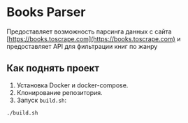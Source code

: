 # Books Parser

Предоставляет возможность парсинга данных с сайта [https://books.toscrape.com](https://books.toscrape.com) и предоставляет API для фильтрации книг по жанру

## Как поднять проект

1. Установка Docker и docker-compose.
2. Клонирование репозитория.
3. Запуск `build.sh`:

```bash
./build.sh
